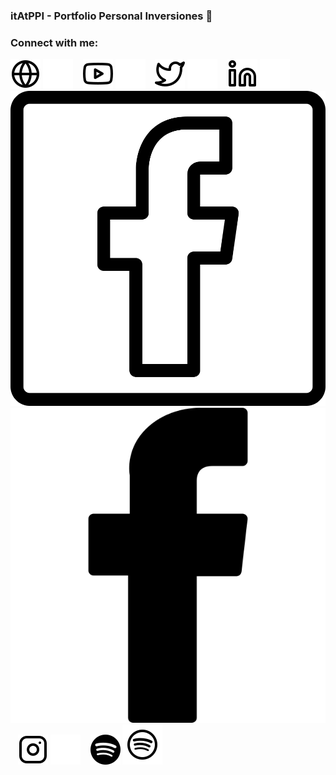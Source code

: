 ### itAtPPI - Portfolio Personal Inversiones 👋

### Connect with me:

[![website](./img/globe-light.svg)](https://www.portfoliopersonal.com/#gh-light-mode-only)
[![website](./img/globe-dark.svg)](https://www.portfoliopersonal.com/#gh-dark-mode-only)
&nbsp;&nbsp;
[![youtube](./img/youtube-light.svg)](https://www.youtube.com/user/PortfolioPersonal#gh-light-mode-only)
[![youtube](./img/youtube-dark.svg)](https://www.youtube.com/user/PortfolioPersonal#gh-dark-mode-only)
&nbsp;&nbsp;
[![twitter](./img/twitter-light.svg)](https://twitter.com/pportfolio#gh-light-mode-only)
[![twitter](./img/twitter-dark.svg)](https://twitter.com/pportfolio#gh-dark-mode-only)
&nbsp;&nbsp;
[![linkedin](./img/linkedin-light.svg)](https://www.linkedin.com/company/portfoliopersonal#gh-light-mode-only)
[![linkedin](./img/linkedin-dark.svg)](https://www.linkedin.com/company/portfoliopersonal#gh-dark-mode-only)
&nbsp;&nbsp;
[![facebook](./img/facebook-light.svg)](https://www.facebook.com/PPersonal/#gh-light-mode-only)
[![facebook](./img/facebook-dark.svg)](https://www.facebook.com/PPersonal/#gh-dark-mode-only)
&nbsp;&nbsp;
[![instagram](./img/instagram-light.svg)](https://www.instagram.com/portfoliopersonalinversiones#gh-light-mode-only)
[![instagram](./img/instagram-dark.svg)](https://www.instagram.com/portfoliopersonalinversiones#gh-dark-mode-only)
&nbsp;&nbsp;
[![spotify](./img/spotify-light.svg)](https://open.spotify.com/show/3aRKaHvbA32pNU2mi3zDEo?si=Ymlw3e-BTMyxc92aJF27kw#gh-light-mode-only)
[![spotify](./img/spotify-dark.svg)](https://open.spotify.com/show/3aRKaHvbA32pNU2mi3zDEo?si=Ymlw3e-BTMyxc92aJF27kw#gh-dark-mode-only)
